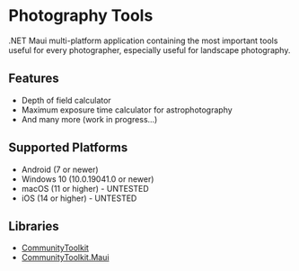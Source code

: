 # Photography Tools
.NET Maui multi-platform application containing the most important tools useful for every photographer, especially useful for landscape photography.

## Features
* Depth of field calculator
* Maximum exposure time calculator for astrophotography
* And many more (work in progress...)

## Supported Platforms
* Android (7 or newer)
* Windows 10 (10.0.19041.0 or newer)
* macOS (11 or higher) - UNTESTED
* iOS (14 or higher) -  UNTESTED

## Libraries
* [CommunityToolkit](https://github.com/CommunityToolkit/dotnet?tab=License-1-ov-file)
* [CommunityToolkit.Maui](https://github.com/CommunityToolkit/Maui?tab=MIT-1-ov-file)
